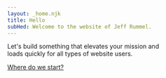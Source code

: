 ```yaml
---
layout: _home.njk
title: Hello
subHed: Welcome to the website of Jeff Rummel.
---
```


Let's build something that elevates your mission and <br>loads quickly for all types of website users.

<a class="marq--cta" href="#start-here">Where do we start?</a>
